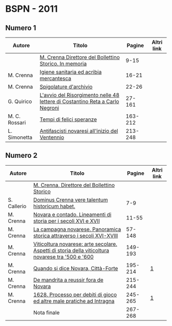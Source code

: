 # BSPN - 2011

## Numero 1

| Autore        | Titolo                                                                                                                      | Pagine  | Altri link |
|---------------|-----------------------------------------------------------------------------------------------------------------------------|---------|------------|
|               | [M. Crenna Direttore del Bollettino Storico. In memoria](http://www.ssno.it/BSPNo/bspn_2011-1.html#1)                       | 9-15    |            |
| M. Crenna     | [Igiene sanitaria ed acribia mercantesca](http://www.ssno.it/BSPNo/bspn_2011-1.html#2)                                      | 16-21   |            |
| M. Crenna     | [Spigolature d'archivio](http://www.ssno.it/BSPNo/bspn_2011-1.html#3)                                                       | 22-26   |            |
| G. Quirico    | [L'avvio del Risorgimento nelle 48 lettere di Costantino Reta a Carlo Negroni](http://www.ssno.it/BSPNo/bspn_2011-1.html#4) | 27-161  |            |
| M. C. Rossari | [Tempi di felici speranze](http://www.ssno.it/BSPNo/bspn_2011-1.html#5)                                                     | 163-212 |            |
| L. Simonetta  | [Antifascisti novaresi all'inizio del Ventennio](http://www.ssno.it/BSPNo/bspn_2011-1.html#6)                               | 213-248 |            |

## Numero 2

| Autore      | Titolo                                                                                                                                           | Pagine  | Altri link                                             |
|-------------|--------------------------------------------------------------------------------------------------------------------------------------------------|---------|--------------------------------------------------------|
|             | [M. Crenna, Direttore del Bollettino Storico](http://www.ssno.it/BSPNo/bspn_2011-2.html)                                                         |         |                                                        |
| S. Callerio | [Dominus Crenna vere talentum historicum habet.](http://www.ssno.it/BSPNo/bspn_2011-2.html)                                                      | 7-9     |                                                        |
| M. Crenna   | [Novara e contado. Lineamenti di storia per i secoli XVI e XVII](http://www.ssno.it/BSPNo/bspn_2011-2.html#1)                                    | 11-55   |                                                        |
| M. Crenna   | [La campagna novarese. Panoramica storica attraverso i secoli XVI-XVIII](http://www.ssno.it/BSPNo/bspn_2011-2.html#2)                            | 57-148  |                                                        |
| M. Crenna   | [Viticoltura novarese: arte secolare. Aspetti di storia della viticoltura novarese tra '500 e '600](http://www.ssno.it/BSPNo/bspn_2011-2.html#3) | 149-193 |                                                        |
| M. Crenna   | [Quando si dice Novara, Città-Forte](http://www.ssno.it/BSPNo/bspn_2011-2.html#4)                                                                | 195-214 | [1](https://en.calameo.com/read/0047331281aedff264050) |
| M. Crenna   | [De mandrita a reussir fora de Novara](http://www.ssno.it/BSPNo/bspn_2011-2.html#5)                                                              | 215-244 |                                                        |
| M. Crenna   | [1628. Processo per debiti di gioco ed altre male pratiche ad Intragna](http://www.ssno.it/BSPNo/bspn_2011-2.html#6)                             | 245-265 | [1](https://en.calameo.com/read/0047331282e027bc0a636) |
|             | Nota finale                                                                                                                                      | 267-268 |                                                        |

